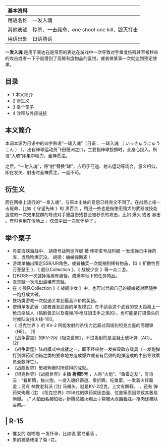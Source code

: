 |  **基本资料**  ||
|---|---|
|用语名称  |  一发入魂   |
|其他表述  |  秒杀、一击毙命、one shoot one kill、毁灭打击   |
|用语出处  |  日语熟语   |
  
**一发入魂** 是用于表达在是常用的表达在游戏中一次导致对手重度伤残甚至被秒杀的攻击或者一下子就得到了高稀有度物品的喜悦，或者做某事一次就达到预定效果。

##  目录

  * 1  本义简介 
  * 2  衍生义 
  * 3  举个栗子 
  * 4  注释与外部链接 

##  本义简介

本词本源为日语中的四字熟语“一球入魂”（日语：  一球入魂  （  いっきゅうにゅうこん  ）
），出自棒球运动员飞田穗洲之口，主要指棒球投掷时，全身心投入。所谓“入魂”即集中精力，全神贯注。

之后，“一射入魂”，将“射”替换“球”，应用于弓道、射击运动等场合，意义相似，即在发矢、射击时全神贯注，一丝不苟。

##  衍生义

而在网络上流行的“一发入魂”，与原本出处的意思已经完全不同了。在战场上指一击毙命，比如《  守望先锋  》的  黑百合
，稍逊一些也是指使用强大的武器或技能造成的一次效果拔群的导致对手重度伤残甚至被秒杀的攻击，比如  爆头  或者  暴击  。有时也用在情场上
，仅仅中出一次就怀孕了  。

##  举个栗子

  * 丹麦海峡海战中，  胡德号战列巡洋舰  被  俾斯麦号战列舰  一发炮弹击中弹药库，当场殉爆沉没。  胡德：蛐蛐俾斯麦！ 
  * 游戏单抽出限定SSR/UR角色，或者抽奖一次就抽到稀有物品，如《  扩散性百万亚瑟王  》、《  舰队Collection  》、《  战舰少女  》等一众二游。 
  * 打BOSS一次就掉落稀有装备，或爆率低下的任务物品。 
  * 洗天赋一次洗出最稀有天赋。 
  * 在《  舰队Collection  》《  战舰少女  》中，也可以代指自己的舰娘被对面随手一炮打成大破。 
  * 技巧类游戏一次就通关拿到最高评价的奖励。 
  * 使用单发武器（或者连发武器的单发模式）在不适合这个武器的交火距离上一枪击杀敌人（贴脸狙击以及霰弹/手枪肛狙击手之类的）。也可能是打摄像头的时候队友挡火线-100。 
  * 《  坦克世界  》的  KV-2  所能发射的杀伤力远超过同级别坦克血量的高爆弹（HE）。  [1] 
  * 《战争雷霆》的KV-2同《坦克世界》，不过发射的是混凝土破坏弹（AC）。  [2] 
  * 《战争雷霆》陆战模式中成就之一，即不经校射一发摧毁敌方载具（一发炮弹打到弹药架油箱之类的要命地方造成爆炸或者有后效的炮弹造成的中出导致乘员全数阵亡）。 
  * 《战舰世界》里被殉爆时所获得的成就。 
  * 《坦克世界》《战舰世界》主播 **折腾5号** ，人称“火炮”、“鱼雷之友”，有诗云：“看折腾，挨火炮，一发入魂好霸道、看折腾，吃鱼雷，一发着火好霸道；另有  神教老科沃  (注)  马桶头，就是KV-2坦克，上文有解释。  ，还有  弹药架殉爆  (注)  《坦克世界》中59式的弹药架因血量、位置等原因导致其极易殉爆。  。” ~~人怕出名猪怕壮，折腾总被火炮上；常被大汉围着肛，抢肉还被队友帮。~~

|  R-15  
---  
  
  * 推女的  啪啪啪  一发怀孕，比如说  雾岛董香  。 
  * 男的被基佬采了菊♂花。 

  
  